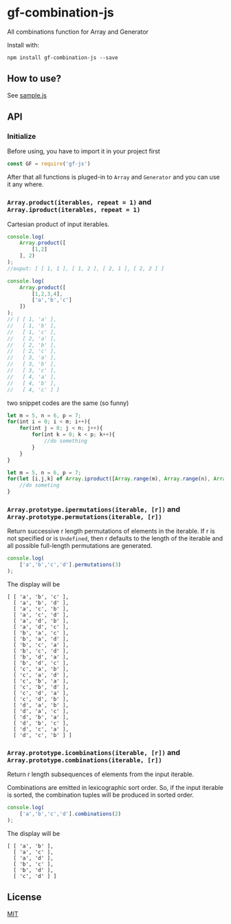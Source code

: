 # gf-combination-js
All combinations function for Array and Generator

Install with:
```
npm install gf-combination-js --save
```

## How to use?

See [sample.js](./sample.js)

## API

### Initialize

Before using, you have to import it in your project first

```js
const GF = require('gf-js')
```
After that all functions is pluged-in to `Array` and `Generator` and you can use it any where.

### `Array.product(iterables, repeat = 1)` and `Array.iproduct(iterables, repeat = 1)`
Cartesian product of input iterables.
```js
console.log(
    Array.product([
        [1,2]
    ], 2)
);
//ouput: [ [ 1, 1 ], [ 1, 2 ], [ 2, 1 ], [ 2, 2 ] ]

console.log(
    Array.product([
        [1,2,3,4],
        ['a','b','c']
    ])
);
// [ [ 1, 'a' ],
//   [ 1, 'b' ],
//   [ 1, 'c' ],
//   [ 2, 'a' ],
//   [ 2, 'b' ],
//   [ 2, 'c' ],
//   [ 3, 'a' ],
//   [ 3, 'b' ],
//   [ 3, 'c' ],
//   [ 4, 'a' ],
//   [ 4, 'b' ],
//   [ 4, 'c' ] ]
```

two snippet codes are the same (so funny)
```js
let m = 5, n = 6, p = 7;
for(int i = 0; i < m; i++){
    for(int j = 0; j < n; j++){
        for(int k = 0; k < p; k++){
            //do something
        }
    }
}
```

```js
let m = 5, n = 6, p = 7;
for(let [i,j,k] of Array.iproduct([Array.range(m), Array.range(n), Array.range(p)])){
    //do someting
}
```

### `Array.prototype.ipermutations(iterable, [r])` and `Array.prototype.permutations(iterable, [r])`
Return successive r length permutations of elements in the iterable.
If r is not specified or is `Undefined`, then r defaults to the length of the iterable and all possible full-length permutations are generated.
```js
console.log(
    ['a','b','c','d'].permutations(3)
);
```
The display will be
```
[ [ 'a', 'b', 'c' ],
  [ 'a', 'b', 'd' ],
  [ 'a', 'c', 'b' ],
  [ 'a', 'c', 'd' ],
  [ 'a', 'd', 'b' ],
  [ 'a', 'd', 'c' ],
  [ 'b', 'a', 'c' ],
  [ 'b', 'a', 'd' ],
  [ 'b', 'c', 'a' ],
  [ 'b', 'c', 'd' ],
  [ 'b', 'd', 'a' ],
  [ 'b', 'd', 'c' ],
  [ 'c', 'a', 'b' ],
  [ 'c', 'a', 'd' ],
  [ 'c', 'b', 'a' ],
  [ 'c', 'b', 'd' ],
  [ 'c', 'd', 'a' ],
  [ 'c', 'd', 'b' ],
  [ 'd', 'a', 'b' ],
  [ 'd', 'a', 'c' ],
  [ 'd', 'b', 'a' ],
  [ 'd', 'b', 'c' ],
  [ 'd', 'c', 'a' ],
  [ 'd', 'c', 'b' ] ]
```

### `Array.prototype.icombinations(iterable, [r])` and `Array.prototype.combinations(iterable, [r])`
Return r length subsequences of elements from the input iterable.

Combinations are emitted in lexicographic sort order. So, if the input iterable is sorted, the combination tuples will be produced in sorted order.
```js
console.log(
    ['a','b','c','d'].combinations(2)
);
```
The display will be
```
[ [ 'a', 'b' ],
  [ 'a', 'c' ],
  [ 'a', 'd' ],
  [ 'b', 'c' ],
  [ 'b', 'd' ],
  [ 'c', 'd' ] ]
```
## License

  
[MIT](https://github.com/NodeRedis/node_redis/blob/master/LICENSE)